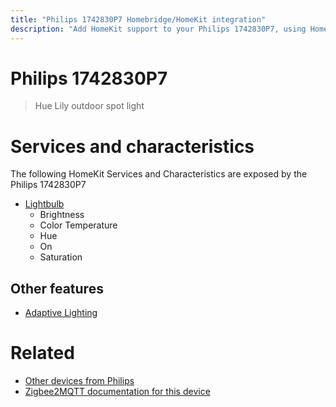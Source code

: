 ```yaml
---
title: "Philips 1742830P7 Homebridge/HomeKit integration"
description: "Add HomeKit support to your Philips 1742830P7, using Homebridge, Zigbee2MQTT and homebridge-z2m."
---
```

<!---
This file has been GENERATED using src/docgen/docgen.ts
DO NOT EDIT THIS FILE MANUALLY!
-->
# Philips 1742830P7
> Hue Lily outdoor spot light


# Services and characteristics
The following HomeKit Services and Characteristics are exposed by
the Philips 1742830P7

* [Lightbulb](../../light.md)
  * Brightness
  * Color Temperature
  * Hue
  * On
  * Saturation

## Other features
* [Adaptive Lighting](../../light.md)

# Related
* [Other devices from Philips](../index.md#philips)
* [Zigbee2MQTT documentation for this device](https://www.zigbee2mqtt.io/devices/1742830P7.html)